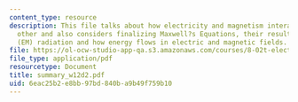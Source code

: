 ```yaml
---
content_type: resource
description: This file talks about how electricity and magnetism interact with each
  other and also considers finalizing Maxwell?s Equations, their result ? electromagnetic
  (EM) radiation and how energy flows in electric and magnetic fields.
file: https://ol-ocw-studio-app-qa.s3.amazonaws.com/courses/8-02t-electricity-and-magnetism-spring-2005/6eac25b2e8bb97bd840ba9b49f759b10_summary_w12d2.pdf
file_type: application/pdf
resourcetype: Document
title: summary_w12d2.pdf
uid: 6eac25b2-e8bb-97bd-840b-a9b49f759b10
---
```

